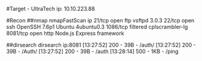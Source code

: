 #Target - UltraTech
ip: 10.10.223.88

#Recon
##nmap
nmapFastScan ip
	21/tcp   open     ftp             vsftpd 3.0.3
	22/tcp   open     ssh             OpenSSH 7.6p1 Ubuntu 4ubuntu0.3
	1086/tcp filtered cplscrambler-lg
	8081/tcp open     http            Node.js Express framework

##dirsearch
dirsearch ip:8081
	[13:27:52] 200 -   39B  - /auth/
	[13:27:52] 200 -   39B  - /Auth/
	[13:27:52] 200 -   39B  - /auth
	[13:28:14] 500 -    1KB - /ping


